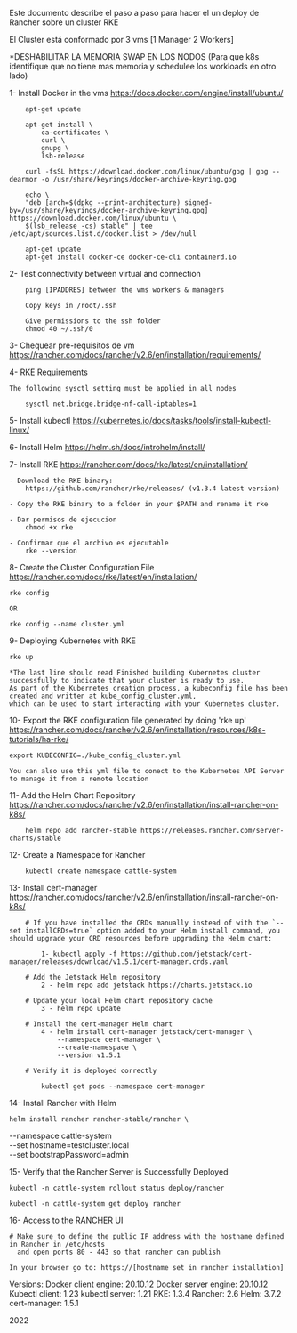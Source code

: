 Este documento describe el paso a paso para hacer el un deploy de Rancher sobre un cluster RKE

El Cluster está conformado por 3 vms [1 Manager 2 Workers]

*DESHABILITAR LA MEMORIA SWAP EN LOS NODOS
(Para que k8s identifique que no tiene mas memoria y schedulee los workloads en otro lado)

1- Install Docker in the vms
    https://docs.docker.com/engine/install/ubuntu/

        apt-get update

        apt-get install \
            ca-certificates \
            curl \
            gnupg \
            lsb-release

        curl -fsSL https://download.docker.com/linux/ubuntu/gpg | gpg --dearmor -o /usr/share/keyrings/docker-archive-keyring.gpg

        echo \
        "deb [arch=$(dpkg --print-architecture) signed-by=/usr/share/keyrings/docker-archive-keyring.gpg] https://download.docker.com/linux/ubuntu \
        $(lsb_release -cs) stable" | tee /etc/apt/sources.list.d/docker.list > /dev/null

        apt-get update
        apt-get install docker-ce docker-ce-cli containerd.io

2- Test connectivity between virtual and connection

        ping [IPADDRES] between the vms workers & managers

        Copy keys in /root/.ssh

        Give permissions to the ssh folder
        chmod 40 ~/.ssh/0

3- Chequear pre-requisitos de vm 
    https://rancher.com/docs/rancher/v2.6/en/installation/requirements/

4- RKE Requirements


    The following sysctl setting must be applied in all nodes

        sysctl net.bridge.bridge-nf-call-iptables=1

5- Install kubectl
    https://kubernetes.io/docs/tasks/tools/install-kubectl-linux/

6- Install Helm
    https://helm.sh/docs/introhelm/install/

7- Install RKE
    https://rancher.com/docs/rke/latest/en/installation/

    - Download the RKE binary:
        https://github.com/rancher/rke/releases/ (v1.3.4 latest version)

    - Copy the RKE binary to a folder in your $PATH and rename it rke

    - Dar permisos de ejecucion
        chmod +x rke

    - Confirmar que el archivo es ejecutable
        rke --version

8- Create the Cluster Configuration File
    https://rancher.com/docs/rke/latest/en/installation/

    rke config

    OR

    rke config --name cluster.yml

9- Deploying Kubernetes with RKE
    
    rke up

    *The last line should read Finished building Kubernetes cluster successfully to indicate that your cluster is ready to use. 
    As part of the Kubernetes creation process, a kubeconfig file has been created and written at kube_config_cluster.yml, 
    which can be used to start interacting with your Kubernetes cluster.

10- Export the RKE configuration file generated by doing 'rke up'
    https://rancher.com/docs/rancher/v2.6/en/installation/resources/k8s-tutorials/ha-rke/
    
    export KUBECONFIG=./kube_config_cluster.yml

    You can also use this yml file to conect to the Kubernetes API Server to manage it from a remote location

11- Add the Helm Chart Repository 
    https://rancher.com/docs/rancher/v2.6/en/installation/install-rancher-on-k8s/

        helm repo add rancher-stable https://releases.rancher.com/server-charts/stable
    
12- Create a Namespace for Rancher
        
        kubectl create namespace cattle-system

13- Install cert-manager
    https://rancher.com/docs/rancher/v2.6/en/installation/install-rancher-on-k8s/

        # If you have installed the CRDs manually instead of with the `--set installCRDs=true` option added to your Helm install command, you should upgrade your CRD resources before upgrading the Helm chart:
        
            1- kubectl apply -f https://github.com/jetstack/cert-manager/releases/download/v1.5.1/cert-manager.crds.yaml

        # Add the Jetstack Helm repository
            2 - helm repo add jetstack https://charts.jetstack.io

        # Update your local Helm chart repository cache
            3 - helm repo update

        # Install the cert-manager Helm chart
            4 - helm install cert-manager jetstack/cert-manager \
                --namespace cert-manager \
                --create-namespace \
                --version v1.5.1
        
        # Verify it is deployed correctly

            kubectl get pods --namespace cert-manager

14- Install Rancher with Helm

    helm install rancher rancher-stable/rancher \
  --namespace cattle-system \
  --set hostname=testcluster.local \
  --set bootstrapPassword=admin

15- Verify that the Rancher Server is Successfully Deployed

    kubectl -n cattle-system rollout status deploy/rancher

    kubectl -n cattle-system get deploy rancher

16- Access to the RANCHER UI

    # Make sure to define the public IP address with the hostname defined in Rancher in /etc/hosts 
      and open ports 80 - 443 so that rancher can publish

    In your browser go to: https://[hostname set in rancher installation]


Versions:
Docker client engine: 20.10.12
Docker server engine: 20.10.12
Kubectl client: 1.23
kubectl server: 1.21
RKE: 1.3.4 
Rancher: 2.6 
Helm: 3.7.2 
cert-manager: 1.5.1

2022

